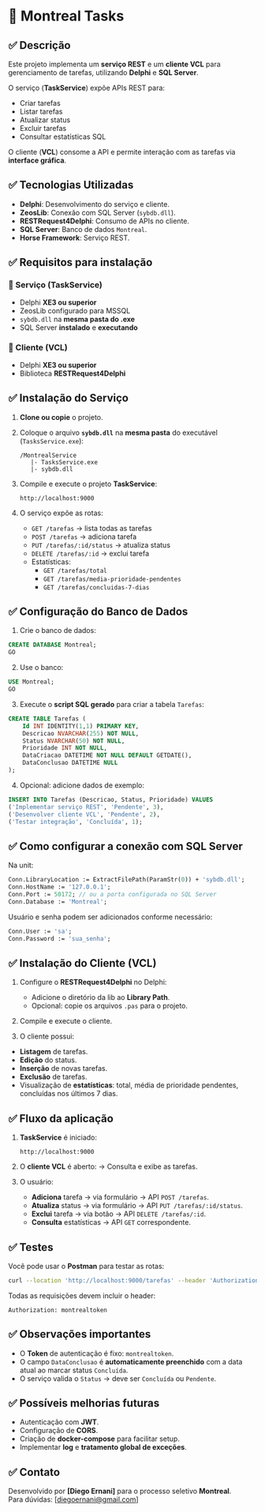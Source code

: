 
# 📝 Montreal Tasks 

## ✅ Descrição

Este projeto implementa um **serviço REST** e um **cliente VCL** para gerenciamento de tarefas, utilizando **Delphi** e **SQL Server**.

O serviço (**TaskService**) expõe APIs REST para:
- Criar tarefas
- Listar tarefas
- Atualizar status
- Excluir tarefas
- Consultar estatísticas SQL

O cliente (**VCL**) consome a API e permite interação com as tarefas via **interface gráfica**.

## ✅ Tecnologias Utilizadas

- **Delphi**: Desenvolvimento do serviço e cliente.
- **ZeosLib**: Conexão com SQL Server (`sybdb.dll`).
- **RESTRequest4Delphi**: Consumo de APIs no cliente.
- **SQL Server**: Banco de dados `Montreal`.
- **Horse Framework**: Serviço REST.

## ✅ Requisitos para instalação

### 🔹 Serviço (TaskService)
- Delphi **XE3 ou superior**
- ZeosLib configurado para MSSQL
- `sybdb.dll` na **mesma pasta do .exe**
- SQL Server **instalado** e **executando**

### 🔹 Cliente (VCL)
- Delphi **XE3 ou superior**
- Biblioteca **RESTRequest4Delphi**

## ✅ Instalação do Serviço

1. **Clone ou copie** o projeto.
2. Coloque o arquivo **`sybdb.dll`** na **mesma pasta** do executável (`TasksService.exe`):
   ```
   /MontrealService
      |- TasksService.exe
      |- sybdb.dll
   ```
3. Compile e execute o projeto **TaskService**:
   ```
   http://localhost:9000
   ```

4. O serviço expõe as rotas:
   - `GET /tarefas` → lista todas as tarefas
   - `POST /tarefas` → adiciona tarefa
   - `PUT /tarefas/:id/status` → atualiza status
   - `DELETE /tarefas/:id` → exclui tarefa
   - Estatísticas:
     - `GET /tarefas/total`
     - `GET /tarefas/media-prioridade-pendentes`
     - `GET /tarefas/concluidas-7-dias`

## ✅ Configuração do Banco de Dados

1. Crie o banco de dados:

```sql
CREATE DATABASE Montreal;
GO
```

2. Use o banco:

```sql
USE Montreal;
GO
```

3. Execute o **script SQL gerado** para criar a tabela `Tarefas`:

```sql
CREATE TABLE Tarefas (
    Id INT IDENTITY(1,1) PRIMARY KEY,
    Descricao NVARCHAR(255) NOT NULL,
    Status NVARCHAR(50) NOT NULL,
    Prioridade INT NOT NULL,
    DataCriacao DATETIME NOT NULL DEFAULT GETDATE(),
    DataConclusao DATETIME NULL
);
```

4. Opcional: adicione dados de exemplo:

```sql
INSERT INTO Tarefas (Descricao, Status, Prioridade) VALUES
('Implementar serviço REST', 'Pendente', 3),
('Desenvolver cliente VCL', 'Pendente', 2),
('Testar integração', 'Concluída', 1);
```

## ✅ Como configurar a conexão com SQL Server

Na unit:

```pascal
Conn.LibraryLocation := ExtractFilePath(ParamStr(0)) + 'sybdb.dll';
Conn.HostName := '127.0.0.1';
Conn.Port := 50172; // ou a porta configurada no SQL Server
Conn.Database := 'Montreal';
```

Usuário e senha podem ser adicionados conforme necessário:

```pascal
Conn.User := 'sa';
Conn.Password := 'sua_senha';
```

## ✅ Instalação do Cliente (VCL)

1. Configure o **RESTRequest4Delphi** no Delphi:
   - Adicione o diretório da lib ao **Library Path**.
   - Opcional: copie os arquivos `.pas` para o projeto.

2. Compile e execute o cliente.

3. O cliente possui:
- **Listagem** de tarefas.
- **Edição** do status.
- **Inserção** de novas tarefas.
- **Exclusão** de tarefas.
- Visualização de **estatísticas**: total, média de prioridade pendentes, concluídas nos últimos 7 dias.

## ✅ Fluxo da aplicação

1. **TaskService** é iniciado:
   ```
   http://localhost:9000
   ```

2. O **cliente VCL** é aberto:
   → Consulta e exibe as tarefas.

3. O usuário:
   - **Adiciona** tarefa → via formulário → API `POST /tarefas`.
   - **Atualiza** status → via formulário → API `PUT /tarefas/:id/status`.
   - **Exclui** tarefa → via botão → API `DELETE /tarefas/:id`.
   - **Consulta** estatísticas → API `GET` correspondente.

## ✅ Testes

Você pode usar o **Postman** para testar as rotas:

```bash
curl --location 'http://localhost:9000/tarefas' --header 'Authorization: montrealtoken'
```

Todas as requisições devem incluir o header:

```
Authorization: montrealtoken
```

## ✅ Observações importantes

- O **Token** de autenticação é fixo: `montrealtoken`.
- O campo `DataConclusao` é **automaticamente preenchido** com a data atual ao marcar status `Concluída`.
- O serviço valida o `Status` → deve ser `Concluída` ou `Pendente`.

## ✅ Possíveis melhorias futuras

- Autenticação com **JWT**.
- Configuração de **CORS**.
- Criação de **docker-compose** para facilitar setup.
- Implementar **log** e **tratamento global de exceções**.

## ✅ Contato

Desenvolvido por **[Diego Ernani]** para o processo seletivo **Montreal**.  
Para dúvidas: [diegoernani@gmail.com]
